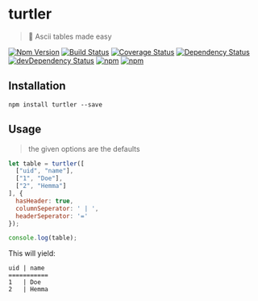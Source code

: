 # turtler

> 🐢 Ascii tables made easy

[![Npm Version](https://img.shields.io/npm/v/turtler.svg)](https://www.npmjs.com/package/turtler)
[![Build Status](https://travis-ci.org/gabrielcsapo/turtler.svg?branch=master)](https://travis-ci.org/gabrielcsapo/turtler)
[![Coverage Status](https://lcov-server.gabrielcsapo.com/badge/github%2Ecom/gabrielcsapo/turtler.svg)](https://lcov-server.gabrielcsapo.com/coverage/github%2Ecom/gabrielcsapo/turtler)
[![Dependency Status](https://starbuck.gabrielcsapo.com/badge/github/gabrielcsapo/turtler/status.svg)](https://starbuck.gabrielcsapo.com/github/gabrielcsapo/turtler)
[![devDependency Status](https://starbuck.gabrielcsapo.com/badge/github/gabrielcsapo/turtler/dev-status.svg)](https://starbuck.gabrielcsapo.com/github/gabrielcsapo/turtler#info=devDependencies)
[![npm](https://img.shields.io/npm/dt/turtler.svg)]()
[![npm](https://img.shields.io/npm/dm/turtler.svg)]()

## Installation

```
npm install turtler --save
```

## Usage

> the given options are the defaults

```javascript
let table = turtler([
  ["uid", "name"],
  ["1", "Doe"],
  ["2", "Hemma"]
], {
  hasHeader: true,
  columnSeperator: ' | ',
  headerSeperator: '='
});

console.log(table);
```

This will yield:

```
uid | name
===========
1   | Doe  
2   | Hemma
```
